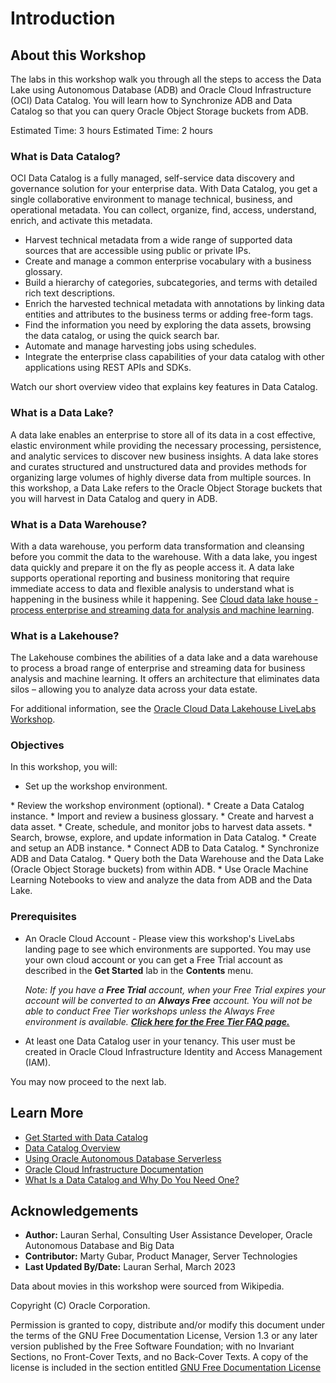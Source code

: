 # Introduction

## About this Workshop

The labs in this workshop walk you through all the steps to access the Data Lake using Autonomous Database (ADB) and Oracle Cloud Infrastructure (OCI) Data Catalog. You will learn how to Synchronize ADB and Data Catalog so that you can query Oracle Object Storage buckets from ADB.

<if type="freetier">
Estimated Time: 3 hours
</if>

<if type="livelabs">
Estimated Time: 2 hours
</if>

### What is Data Catalog?
OCI Data Catalog is a fully managed, self-service data discovery and governance solution for your enterprise data. With Data Catalog, you get a single collaborative environment to manage technical, business, and operational metadata. You can collect, organize, find, access, understand, enrich, and activate this metadata.

* Harvest technical metadata from a wide range of supported data sources that are accessible using public or private IPs.
* Create and manage a common enterprise vocabulary with a business glossary.
* Build a hierarchy of categories, subcategories, and terms with detailed rich text descriptions.
* Enrich the harvested technical metadata with annotations by linking data entities and attributes to the business terms or adding free-form tags.
* Find the information you need by exploring the data assets, browsing the data catalog, or using the quick search bar.
* Automate and manage harvesting jobs using schedules.
* Integrate the enterprise class capabilities of your data catalog with other applications using REST APIs and SDKs.

Watch our short overview video that explains key features in Data Catalog.

[](youtube:nY7mG2u6-Ew)

### What is a Data Lake?
A data lake enables an enterprise to store all of its data in a cost effective, elastic environment while providing the necessary processing, persistence, and analytic services to discover new business insights. A data lake stores and curates structured and unstructured data and provides methods for organizing large volumes of highly diverse data from multiple sources. In this workshop, a Data Lake refers to the Oracle Object Storage buckets that you will harvest in Data Catalog and query in ADB.

### What is a Data Warehouse?
With a data warehouse, you perform data transformation and cleansing before you commit the data to the warehouse. With a data lake, you ingest data quickly and prepare it on the fly as people access it. A data lake supports operational reporting and business monitoring that require immediate access to data and flexible analysis to understand what is happening in the business while it happening. See [Cloud data lake house - process enterprise and streaming data for analysis and machine learning](https://docs.oracle.com/en/solutions/oci-curated-analysis/index.html#GUID-7FF7A024-5EB0-414B-A1A5-4718929DC7F2).

### What is a Lakehouse?
The Lakehouse combines the abilities of a data lake and a data warehouse to process a broad range of enterprise and streaming data for business analysis and machine learning. It offers an architecture that eliminates data silos – allowing you to analyze data across your data estate.

For additional information, see the [Oracle Cloud Data Lakehouse LiveLabs Workshop](https://apexapps.oracle.com/pls/apex/f?p=133:100:100470405399556::::SEARCH:lakehouse).

### Objectives

In this workshop, you will:
<if type="freetier">
* Set up the workshop environment.
</if>
<if type="livelabs">
* Review the workshop environment (optional).
</if>
* Create a Data Catalog instance.
* Import and review a business glossary.
* Create and harvest a data asset.
* Create, schedule, and monitor jobs to harvest data assets.
* Search, browse, explore, and update information in Data Catalog.
* Create and setup an ADB instance.
* Connect ADB to Data Catalog.
* Synchronize ADB and Data Catalog.
* Query both the Data Warehouse and the Data Lake (Oracle Object Storage buckets) from within ADB.
* Use Oracle Machine Learning Notebooks to view and analyze the data from ADB and the Data Lake.

### Prerequisites

* An Oracle Cloud Account - Please view this workshop's LiveLabs landing page to see which environments are supported. You may use your own cloud account or you can get a Free Trial account as described in the **Get Started** lab in the **Contents** menu.

  *Note: If you have a **Free Trial** account, when your Free Trial expires your account will be converted to an **Always Free** account. You will not be able to conduct Free Tier workshops unless the Always Free environment is available. **[Click here for the Free Tier FAQ page.](https://www.oracle.com/cloud/free/faq.html)***

* At least one Data Catalog user in your tenancy. This user must be created in Oracle Cloud Infrastructure Identity and Access Management (IAM).

You may now proceed to the next lab.

## Learn More

* [Get Started with Data Catalog](https://docs.oracle.com/en-us/iaas/data-catalog/using/index.htm)
* [Data Catalog Overview](https://docs.oracle.com/en-us/iaas/data-catalog/using/overview.htm)
* [Using Oracle Autonomous Database Serverless](https://docs.oracle.com/en/cloud/paas/autonomous-database/adbsa/index.html)
* [Oracle Cloud Infrastructure Documentation](https://docs.cloud.oracle.com/en-us/iaas/Content/GSG/Concepts/baremetalintro.htm)
* [What Is a Data Catalog and Why Do You Need One?](https://www.oracle.com/big-data/what-is-a-data-catalog/)

## Acknowledgements
* **Author:** Lauran Serhal, Consulting User Assistance Developer, Oracle Autonomous Database and Big Data
* **Contributor:** Marty Gubar, Product Manager, Server Technologies
* **Last Updated By/Date:** Lauran Serhal, March 2023

Data about movies in this workshop were sourced from Wikipedia.

Copyright (C) Oracle Corporation.

Permission is granted to copy, distribute and/or modify this document under the terms of the GNU Free Documentation License, Version 1.3 or any later version published by the Free Software Foundation; with no Invariant Sections, no Front-Cover Texts, and no Back-Cover Texts. A copy of the license is included in the section entitled [GNU Free Documentation License](https://oracle.github.io/learning-library/data-management-library/autonomous-database/shared/adb-15-minutes/introduction/files/gnu-free-documentation-license.txt)